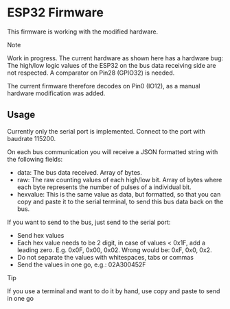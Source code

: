 # ESP32 Firmware
This firmware is working with the modified hardware.

> [!NOTE]  
> Work in progress.
> The current hardware as shown here has a hardware bug:
> The high/low logic values of the ESP32 on the bus data receiving side are not
> respected. A comparator on Pin28 (GPIO32) is needed.
>
> The current firmware therefore decodes on Pin0 (IO12),
> as a manual hardware modification was added.

## Usage
Currently only the serial port is implemented.
Connect to the port with baudrate 115200.

On each bus communication you will receive a JSON formatted string with the following fields:
- data: The bus data received. Array of bytes.
- raw: The raw counting values of each high/low bit. Array of bytes where each byte represents the number of pulses of a individual bit.
- hexvalue: This is the same value as data, but formatted, so that you can copy and paste it to the serial terminal,
  to send this bus data back on the bus.

If you want to send to the bus, just send to the serial port:
- Send hex values
- Each hex value needs to be 2 digit, in case of values < 0x1F, add a leading zero.
  E.g. 0x0F, 0x00, 0x02. Wrong would be: 0xF, 0x0, 0x2.
- Do not separate the values with whitespaces, tabs or commas
- Send the values in one go, e.g.: 02A300452F

> [!TIP]
> If you use a terminal and want to do it by hand, use copy and paste to send in one go